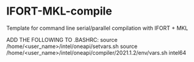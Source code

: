 # IFORT-MKL-compile
Template for command line serial/parallel compilation with IFORT + MKL

ADD THE FOLLOWING TO .BASHRC:
source /home/<user_name>/intel/oneapi/setvars.sh 
source /home/<user_name>/intel/oneapi/compiler/2021.1.2/env/vars.sh intel64

